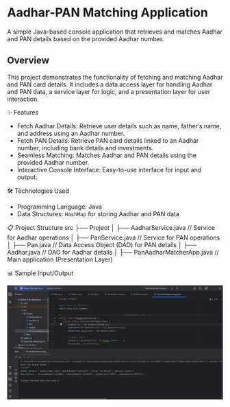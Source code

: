 # Aadhar-PAN Matching Application

A simple Java-based console application that retrieves and matches Aadhar and PAN details based on the provided Aadhar number.

##  Overview

This project demonstrates the functionality of fetching and matching Aadhar and PAN card details. It includes a data access layer for handling Aadhar and PAN data, a service layer for logic, and a presentation layer for user interaction.

 ✨ Features

- Fetch Aadhar Details: Retrieve user details such as name, father’s name, and address using an Aadhar number.
- Fetch PAN Details: Retrieve PAN card details linked to an Aadhar number, including bank details and investments.
- Seamless Matching: Matches Aadhar and PAN details using the provided Aadhar number.
- Interactive Console Interface: Easy-to-use interface for input and output.

🛠️ Technologies Used

- Programming Language: Java
- Data Structures: `HashMap` for storing Aadhar and PAN data

📋 Project Structure
src
├── Project
│   ├── AadharService.java        // Service for Aadhar operations
│   ├── PanService.java           // Service for PAN operations
│   ├── Pan.java                  // Data Access Object (DAO) for PAN details
│   ├── Aadhar.java               // DAO for Aadhar details
│   ├── PanAadharMatcherApp.java  // Main application (Presentation Layer)

 📊 Sample Input/Output

![image alt](https://github.com/rohitdhumal-24/core-java-project-1/blob/6c8f5cfaf385f36dfc2ce9332c3e8b1d39ae57d4/adharPanMatcher.png)
